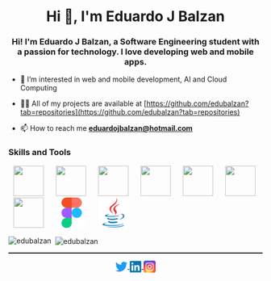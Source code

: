 <h1 align="center">Hi 👋, I'm Eduardo J Balzan</h1>
<h3 align="center">Hi! I'm Eduardo J Balzan, a Software Engineering student with a passion for technology. I love developing web and mobile apps.</h3>

- 👀 I’m interested in web and mobile development, AI and Cloud Computing

- 👨‍💻 All of my projects are available at [https://github.com/edubalzan?tab=repositories](https://github.com/edubalzan?tab=repositories)

- 📫 How to reach me **eduardojbalzan@hotmail.com**

### Skills and Tools

<p align="left">
  <img style="margin: 0 10px" width=60 height=60 src="https://cdn.jsdelivr.net/gh/devicons/devicon/icons/html5/html5-plain-wordmark.svg" />
  <img style="margin: 0 10px" width=60 height=60 src="https://cdn.jsdelivr.net/gh/devicons/devicon/icons/css3/css3-original-wordmark.svg" />
  <img style="margin: 0 10px" width=60 height=60 src="https://cdn.jsdelivr.net/gh/devicons/devicon/icons/javascript/javascript-original.svg" />
  <img style="margin: 0 10px" width=60 height=60 src="https://cdn.jsdelivr.net/gh/devicons/devicon/icons/react/react-original.svg" />
  <img style="margin: 0 10px" width=60 height=60 src="https://cdn.jsdelivr.net/gh/devicons/devicon/icons/firebase/firebase-plain-wordmark.svg" />
  <img style="margin: 0 10px" width=60 height=60 src="https://cdn.jsdelivr.net/gh/devicons/devicon/icons/typescript/typescript-original.svg" />
  <img style="margin: 0 10px" width=60 height=60 src="https://cdn.jsdelivr.net/gh/devicons/devicon/icons/git/git-original.svg" />
  <img style="margin: 0 10px" width=60 height=60 src="https://github.com/devicons/devicon/blob/v2.15.1/icons/figma/figma-original.svg" />
  <img style="margin: 0 10px" width=60 height=60 src="https://github.com/devicons/devicon/blob/v2.15.1/icons/java/java-original.svg" />
</p>

<p>
  <img align="left" src="https://github-readme-stats.vercel.app/api/top-langs/?username=edubalzan&layout=compact&hide=html" alt="edubalzan" />
</p>

<p>&nbsp;
  <img align="center" src="https://github-readme-stats.vercel.app/api?username=edubalzan&show_icons=true" alt="edubalzan" />
</p>

<hr style="height: 2px"></hr>

<p align="center">
  <a href="https://twitter.com/edubalz" target="blank">
    <img align="center" src="https://github.com/devicons/devicon/blob/v2.15.1/icons/twitter/twitter-original.svg" alt="edubalzan" height="24" width="24" />
  </a>
  <a href="https://www.linkedin.com/in/eduardo-juchem-balzan-97848a229/" target="blank">
    <img align="center" src="https://github.com/devicons/devicon/blob/v2.15.1/icons/linkedin/linkedin-original.svg" alt="edubalzan" height="24" width="24" />
  </a>
  <a href="https://www.instagram.com/edu.balzan/" target="blank">
    <img align="center" src="https://github.com/edent/SuperTinyIcons/blob/master/images/svg/instagram.svg" alt="edubalzan" height="24" width="24" />
  </a>
</p>
